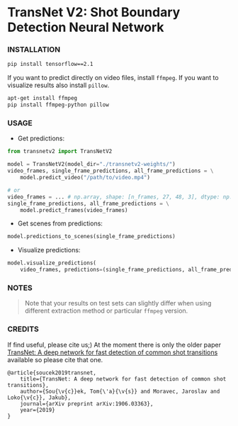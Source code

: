# TransNet V2: Shot Boundary Detection Neural Network


### INSTALLATION
```bash
pip install tensorflow==2.1
```

If you want to predict directly on video files, install `ffmpeg`.
If you want to visualize results also install `pillow`.
```bash
apt-get install ffmpeg
pip install ffmpeg-python pillow
```

### USAGE
- Get predictions:
```python
from transnetv2 import TransNetV2

model = TransNetV2(model_dir="./transnetv2-weights/")
video_frames, single_frame_predictions, all_frame_predictions = \
    model.predict_video("/path/to/video.mp4")

# or
video_frames = ... # np.array, shape: [n_frames, 27, 48, 3], dtype: np.uint8, RGB (not BGR)
single_frame_predictions, all_frame_predictions = \
    model.predict_frames(video_frames)
```

- Get scenes from predictions:
```python
model.predictions_to_scenes(single_frame_predictions)
```

- Visualize predictions:
```python
model.visualize_predictions(
    video_frames, predictions=(single_frame_predictions, all_frame_predictions))
```

### NOTES
> Note that your results on test sets can slightly differ when using different extraction method or particular `ffmpeg` version.

### CREDITS
If find useful, please cite us;)
At the moment there is only the older paper [TransNet: A deep network for fast detection of common shot transitions](https://arxiv.org/abs/1906.03363) available so please cite that one.
```
@article{soucek2019transnet,
    title={TransNet: A deep network for fast detection of common shot transitions},
    author={Sou{\v{c}}ek, Tom{\'a}{\v{s}} and Moravec, Jaroslav and Loko{\v{c}}, Jakub},
    journal={arXiv preprint arXiv:1906.03363},
    year={2019}
}
```